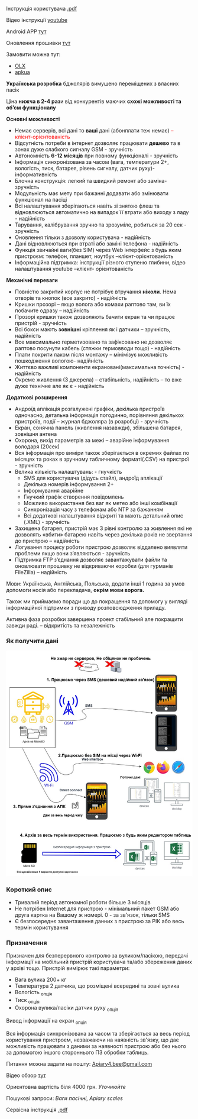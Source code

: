 Інструкція користувача [.pdf](https://github.com/Ivan-Bdgilko/Apiary_Docs/blob/main/Manual%20User.pdf)

Відео інструкції [youtube](https://www.youtube.com/@beeApiary)

Android APP [тут](https://github.com/Ivan-Bdgilko/Android_Apk)

Оновлення прошивки [тут](https://github.com/Ivan-Bdgilko/Hive_Controller)

Замовити можна тут:
 - [OLX](https://www.olx.ua/d/uk/obyavlenie/vagi-paschn-apiary-scales-vesy-pasechnye-vesy-gsm-wi-fi-dlya-paseki-IDUTO1F.html)
 - [apkua](https://apkua.com/ua/agroboard/i-502780/vagi-pasichni-apiary-scales-vesy-pasechnye-vesy-gsm-wi-fi-dlya-paseki/)

**Українська розробка** бджолярів вимушено переміщених з власних пасік 

Ціна **нижча в 2-4 раз**и від конкурентів маючих **схожі можливості та об’єм функціоналу** 

**Основні можливості** 

- Немає серверів, всі дані то **ваші** дані (абонплати теж немає) <span style="color:red">– клієнт-орієнтованість</span>
- Відсутність потреби в інтернет дозволяє працювати **дешево** та в зонах дуже слабкого сигналу GSM - зручність 
- Автономність **6-12 місяців** при повному функціоналі - зручність 
- Інформація  синхронізована  за  часом  (вага,  температури  2+,  вологість,  тиск,  батарея,  рівень сигналу, датчик руху)- інформативність 
- Блочна конструкція: легкий та швидкий ремонт або заміна- зручність 
- Модульність має мету при бажанні додавати або змінювати функціонал на пасіці 
- Всі налаштування зберігаються навіть зі знятою флеш та відновлюються автоматично на випадок її втрати або виходу з ладу - надійність 
- Тарування, калібрування зручно та зрозуміле, робиться за 20 сек - зручність 
- Оновлення тільки з дозволу користувача - надійність 
- Дані відновлюються при втраті або заміні телефона - надійність 
- Функція звичайні ваги(без SIM) через Web інтерфейс з будь яким пристроєм: телефон, планшет, ноутбук –клієнт-орієнтованість 
- Інформаційна підтримка: інструкції різного ступеню глибини, відео налаштування youtube –клієнт- орієнтованість  

**Механічні переваги** 

- Повністю закритий корпус не потрібує втручання **ніколи**. Нема отворів та кнопок (все закрито) - надійність 
- Кришки прозорі – якщо волога або комахи раптово там, ви їх побачите одразу – надійність 
- Прозорі кришки також дозволяють бачити екран та чи працює пристрій - зручність 
- Всі бокси мають **зовнішні** кріплення як і датчики – зручність, надійність 
- Все максимально герметизовано та зафіксовано не дозволяє раптово посунути кабель (стяжки гермовводи тощо) - надійність 
- Плати покрити лаком після монтажу – мінімізує можливість пошкодження вологою- надійність 
- Життєво важливі компоненти екрановані(максимальна точність) - надійність 
- Окреме живлення (3 джерела) – стабільність, надійність – то вже дуже технічне але як є - надійність 

**Додаткові розширення** 

- Андроїд  аплікація  розгалужені  графіки,  декілька  пристроїв  одночасно,  детальна  інформація погодинно, порівняння декількох пристроїв, події – журнал бджоляра (в розробці) - зручність 
- Екран, сонячна панель (живлення назавжди), збільшена батарея, зовнішня антена 
- Охорона, вихід параметрів за межі – аварійне інформування володаря (20сек) 
- Вся інформація про виміри також зберігається в окремих файлах по місяцях та роках в зручному табличному форматі(.CSV) на пристрої  - зручність 
- Велика кількість налаштувань: - гнучкість 
  - SМS для користувача (дідусь стайл), андроїд аплікації 
  - Декілька номерів інформування 2+ 
  - Інформування аварійне  
  - Гнучкий графік створення повідомлень 
  - Можливо використання без ваг як метео або інші комбінації 
  - Синхронізація часу з телефонам або NTP за бажанням 
  - Всі додаткові налаштування відкриті та мають детальний опис (.XML) - зручність 
- Захищена батарея, пристрій має 3 рівні контролю за живлення які не дозволять «вбити» батарею навіть через декілька років не звертання до пристрою – надійність 
- Логування  процесу  роботи  пристрою  дозволяє  віддалено  виявляти  проблеми  якщо  вони з’являються - зручність 
- Підтримка FTP з’єднання дозволяє завантажувати файли та оновлювати прошивку не відкриваючи коробки (для гурманів FileZilla) – надійність 

Мови: Українська, Англійська, Польська, додати інші 1 година за умов допомоги носія або перекладача, **окрім мови ворога.**  

Також ми приймаємо поради що до покращення та допомогу у вигляді інформаційної підтримки з приводу розповсюдження приладу. 

Активна фаза розробки завершена проект стабільний але покращити завжди раді. – відкритість та незалежність 


 
### Як получити дані 

![Screenshot](./images/dataco.jpg) 
 
### Короткий опис 
- Тривалий період автономної роботи більше 3 місяців
- Не потрібен Internet для пристрою - мінімальний пакет GSM або друга картка на Вашому ж номері. 0 - за зв'язок, тільки SMS
- Є безпосереднє завантаження данних з пристрою за РІК або весь термін користування

### Призначення
 Призначен для безперервного контролю за вуликом/пасікою, передачі інформації на мобільний пристрій користувача та/або збереження даних у архіві тощо.
Пристрій вимірює такі параметри:
- Вага вулика 200+ кг
- Температура 2 датчика, що розміщені всередині та зовні вулика
- Вологість <sub>опція</sub>
- Тиск <sub>опція</sub>
- Охорона вулика/пасіки датчик руху <sub>опція</sub>

Вивод інформації на екран <sub>опція</sub>

Вся інформація синхронізована за часом та зберігається за весь період користування пристроєм, незважаючи на наявність зв'язку, що дає можливість працювати з даними за наявності пристрою або без нього за допомогою іншого стороннього ПЗ обробки таблиць.

Питання можна задати на пошту: Apiary4.bee@gmail.com

Відео обзор [тут](https://www.youtube.com/watch?v=3bXbYNB-EKQ&t=7s)

Ориєнтовна вартість біля 4000 грн. *Уточнюйте*

Пошукові запроси: *Ваги пасічні, Apiary scales*

Сервісна інструкція [.pdf](https://github.com/Ivan-Bdgilko/Apiary_docs/blob/main/Service%20Manual.pdf)
